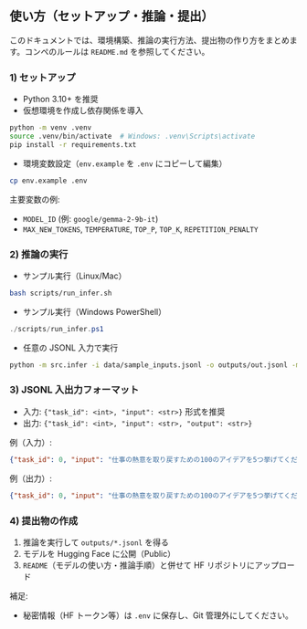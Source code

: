 ## 使い方（セットアップ・推論・提出）

このドキュメントでは、環境構築、推論の実行方法、提出物の作り方をまとめます。コンペのルールは `README.md` を参照してください。

### 1) セットアップ
- Python 3.10+ を推奨
- 仮想環境を作成し依存関係を導入
```bash
python -m venv .venv
source .venv/bin/activate  # Windows: .venv\Scripts\activate
pip install -r requirements.txt
```

- 環境変数設定（`env.example` を `.env` にコピーして編集）
```bash
cp env.example .env
```

主要変数の例:
- `MODEL_ID` (例: `google/gemma-2-9b-it`)
- `MAX_NEW_TOKENS`, `TEMPERATURE`, `TOP_P`, `TOP_K`, `REPETITION_PENALTY`

### 2) 推論の実行
- サンプル実行（Linux/Mac）
```bash
bash scripts/run_infer.sh
```

- サンプル実行（Windows PowerShell）
```powershell
./scripts/run_infer.ps1
```

- 任意の JSONL 入力で実行
```bash
python -m src.infer -i data/sample_inputs.jsonl -o outputs/out.jsonl -m google/gemma-2-9b-it
```

### 3) JSONL 入出力フォーマット
- 入力: `{"task_id": <int>, "input": <str>}` 形式を推奨
- 出力: `{"task_id": <int>, "input": <str>, "output": <str>}`

例（入力）:
```json
{"task_id": 0, "input": "仕事の熱意を取り戻すための100のアイデアを5つ挙げてください。"}
```

例（出力）:
```json
{"task_id": 0, "input": "仕事の熱意を取り戻すための100のアイデアを5つ挙げてください。", "output": "..."}
```

### 4) 提出物の作成
1. 推論を実行して `outputs/*.jsonl` を得る
2. モデルを Hugging Face に公開（Public）
3. `README`（モデルの使い方・推論手順）と併せて HF リポジトリにアップロード

補足:
- 秘密情報（HF トークン等）は `.env` に保存し、Git 管理外にしてください。


